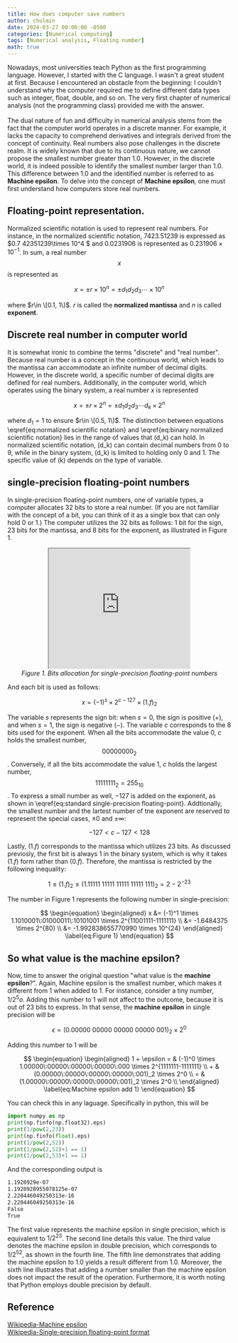 ```yaml
---
title: How does computer save numbers
author: chulmin
date: 2024-03-27 00:00:00 -0500
categories: [Numerical computing]
tags: [Numerical analysis, Floating number]
math: true
---
```


Nowadays, most universities teach Python as the first programming language. However, I started with the C language. I wasn't a great student at first. Because I encountered an obstacle from the beginning: I couldn't understand why the computer required me to define different data types such as integer, float, double, and so on. The very first chapter of numerical analysis (not the programming class) provided me with the answer.
<br>
<br>
The dual nature of fun and difficulty in numerical analysis stems from the fact that the computer world operates in a discrete manner. For example, it lacks the capacity to comprehend derivatives and integrals derived from the concept of continuity. Real numbers also pose challenges in the discrete realm. It is widely known that due to its continuous nature, we cannot propose the smallest number greater than 1.0. However, in the discrete world, it is indeed possible to identify the smallest number larger than 1.0. This difference between 1.0 and the identified number is referred to as **Machine epsilon**. To delve into the concept of **Machine epsilon**, one must first understand how computers store real numbers.


## Floating-point representation.
Normalized scientific notation is used to represent real numbers. For instance, in the normalized scientific notation, $7423.51239$ is expressed as $0.7 42351239\times 10^4 $ and $0.0231906$ is represented as $0.231906 \times 10^{-1}$. In sum, a real number $$x$$ is represented as

$$ 
\begin{equation}
  x = \pm r \times 10^n = \pm d_1 d_2 d_3 \cdots \times 10^n
  \label{eq:normalized scientific notation}
\end{equation}
$$

where $r\in \[0.1, 1\)$. $r$ is called the **normalized mantissa** and $n$ is called **exponent**.

## Discrete real number in computer world
It is somewhat ironic to combine the terms "discrete" and "real number". Because real number is a concept in the continuous world, which leads to the mantissa can accommodate an infinite number of decimal digits. However, in the discrete world, a specific number of decimal digits are defined for real numbers. Additionally, in the computer world, which operates using the binary system, a real number $x$ is represented 

$$ 
\begin{equation}
  x = \pm r \times 2^n = \pm d_1 d_2 d_3 \cdots d_k \times 2^n
  \label{eq:binary normalized scientific notation}
\end{equation}
$$

where $d_1 = 1$ to ensure $r\in \[0.5, 1\)$. The distinction between equations \eqref{eq:normalized scientific notation} and \eqref{eq:binary normalized scientific notation} lies in the range of values that (d_k) can hold. In normalized scientific notation, (d_k) can contain decimal numbers from 0 to 9, while in the binary system, (d_k) is limited to holding only 0 and 1. The specific value of (k) depends on the type of variable.

## single-precision floating-point numbers
In single-precision floating-point numbers, one of variable types, a computer allocates 32 bits to store a real number. (If you are not familiar with the concept of a bit, you can think of it as a single box that can only hold 0 or 1.) The computer utilizes the 32 bits as follows: 1 bit for the sign, 23 bits for the mantissa, and 8 bits for the exponent, as illustrated in Figure 1.
<br>
<p align="center">
<iframe src="https://drive.google.com/file/d/17IGFsI6orJkgUxVLLqhd5NVqIfe10B41/preview" width=" 318" height="269" allow="autoplay"></iframe>
  <br>
  <em>Figure 1. Bits allocation for single-precision floating-point numbers</em>
</p>

And each bit is used as follows:

$$ 
\begin{equation}
  x = (-1)^s \times 2^{c-127} \times (1.f)_{2}
  \label{eq:standard single-precision floating-point}
\end{equation}
$$

The variable $s$ represents the sign bit: when $s = 0$, the sign is positive ($+$), and when $s = 1$, the sign is negative ($-$). The variable $c$ corresponds to the 8 bits used for the exponent. When all the bits accommodate the value $0$, $c$ holds the smallest number, $$00000000_{2}$$. Conversely, if all the bits accommodate the value $1$, $c$ holds the largest number, $$11111111_{2}=255_{10}$$. To express a small number as well, $-127$ is added on the exponent, as shown in \eqref{eq:standard single-precision floating-point}. Addtionally, the smallest number and the lartest number of tne exponent are reserved to represent the special cases, $\pm 0$ and $\pm \infty$:

$$ 
\begin{equation}
  -127 < c-127 < 128
  \label{eq:exponent}
\end{equation}
$$

Lastly, $(1.f)$ corresponds to the mantissa which utilizes 23 bits. As discussed previosly, the first bit is always $1$ in the binary system, which is why it takes $(1.f)$ form rather than $(0.f)$. Therefore, the mantissa is restricted by the following inequality:

$$ 
\begin{equation}
  1 \le (1.f)_{2} \le (1.11111\:11111\:11111\:11111\:111)_2 = 2 - 2^{-23}
  \label{eq:mantissa}
\end{equation}
$$

The number in Figure 1 represents the following number in single-precision:

$$ 
\begin{equation}
  \begin{aligned}
  x &= (-1)^1 \times 1.1010001\:01000011\:10101001 \times 2^{11001111-1111111} \\
    &= -1.6484375 \times 2^{80} \\
    &= -1.992838655770990 \times 10^{24}
  \end{aligned}
  \label{eq:Figure 1}
\end{equation}
$$

## So what value is the **machine epsilon**? 
Now, time to answer the original question "what value is the **machine epsilon**?". Again, Machine epsilon is the smallest number, which makes it different from $1$ when added to $1$. For instance, consider a tiny number, $1/2^5o$. Adding this number to $1$ will not affect to the outcome, because it is out of 23 bits to express. In that sense, the **machine epsilon** in single precision will be

$$ 
\begin{equation}
  \epsilon = (0.00000\:00000\:00000\:00000\:001)_2 \times 2^0
  \label{eq:Machine epsilon}
\end{equation}
$$

Adding this number to 1 will be

$$ 
\begin{equation}
  \begin{aligned}
   1 + \epsilon = & (-1)^0 \times 1.00000\:00000\:00000\:00000\:000 \times 2^{1111111-1111111} \\  
                + & (0.00000\:00000\:00000\:00000\:001)_2 \times 2^0 \\
                = & (1.00000\:00000\:00000\:00000\:001)_2 \times 2^0 \\
  \end{aligned}
  \label{eq:Machine epsilon add 1}
\end{equation}
$$

You can check this in any laguage. Specifically in python, this will be

```python 
import numpy as np
print(np.finfo(np.float32).eps)
print(1/pow(2,23))
print(np.finfo(float).eps)
print(1/pow(2,52))
print(1/pow(2,52)+1 == 1)
print(1/pow(2,53)+1 == 1)
```
And the corresponding output is 

```bash 
1.1920929e-07
1.1920928955078125e-07
2.220446049250313e-16
2.220446049250313e-16
False
True
```

The first value represents the machine epsilon in single precision, which is equivalent to $1/2^{23}$. The second line details this value. The third value denotes the machine epsilon in double precision, which corresponds to $1/2^{52}$, as shown in the fourth line. The fifth line demonstrates that adding the machine epsilon to $1.0$ yields a result different from $1.0$. Moreover, the sixth line illustrates that adding a number smaller than the machine epsilon does not impact the result of the operation. Furthermore, it is worth noting that Python employs double precision by default.

## Reference
[Wikipedia-Machine epsilon](https://en.wikipedia.org/wiki/Machine_epsilon)<br>
[Wikipedia-Single-precision floating-point format](https://en.wikipedia.org/wiki/Single-precision_floating-point_format)<br>



